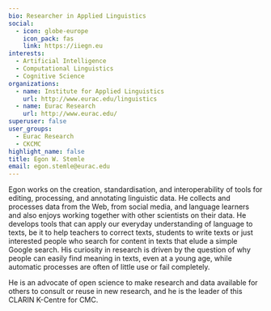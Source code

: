 ```yaml
---
bio: Researcher in Applied Linguistics
social:
  - icon: globe-europe
    icon_pack: fas
    link: https://iiegn.eu
interests:
  - Artificial Intelligence
  - Computational Linguistics
  - Cognitive Science
organizations:
  - name: Institute for Applied Linguistics
    url: http://www.eurac.edu/linguistics
  - name: Eurac Research
    url: http://www.eurac.edu/
superuser: false
user_groups:
  - Eurac Research
  - CKCMC
highlight_name: false
title: Egon W. Stemle
email: egon.stemle@eurac.edu
---
```

Egon works on the creation, standardisation, and interoperability of tools for
editing, processing, and annotating linguistic data. He collects and processes
data from the Web, from social media, and language learners and also enjoys
working together with other scientists on their data. He develops tools that
can apply our everyday understanding of language to texts, be it to help
teachers to correct texts, students to write texts or just interested people
who search for content in texts that elude a simple Google search. His
curiosity in research is driven by the question of why people can easily find
meaning in texts, even at a young age, while automatic processes are often of
little use or fail completely.

He is an advocate of open science to make research and data available for others
to consult or reuse in new research, and he is the leader of this CLARIN K-Centre for CMC.
